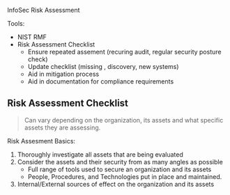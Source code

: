 InfoSec Risk Assessment

Tools:
- NIST RMF
- Risk Assessment Checklist
    - Ensure repeated assement (recuring audit, regular security posture check)
    - Update checklist (missing , discovery, new systems)
    - Aid in mitigation process
    - Aid in documentation for compliance requirements

## Risk Assessment Checklist
> Can vary depending on the organization, its assets and what specific assets they are assessing.

Risk Assesment Basics:
1. Thoroughly investigate all assets that are being evaluated
2. Consider the assets and their security from as many angles as possible
    - Full range of tools used to secure an organization and its assets
    - People, Procedures, and Technologies put in place and maintained.
3. Internal/External sources of effect on the organization and its assets
